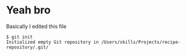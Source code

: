 # Yeah bro
Basically I edited this file
```
$ git init
Initialized empty Git repository in /Users/skills/Projects/recipe-repository/.git/
```
